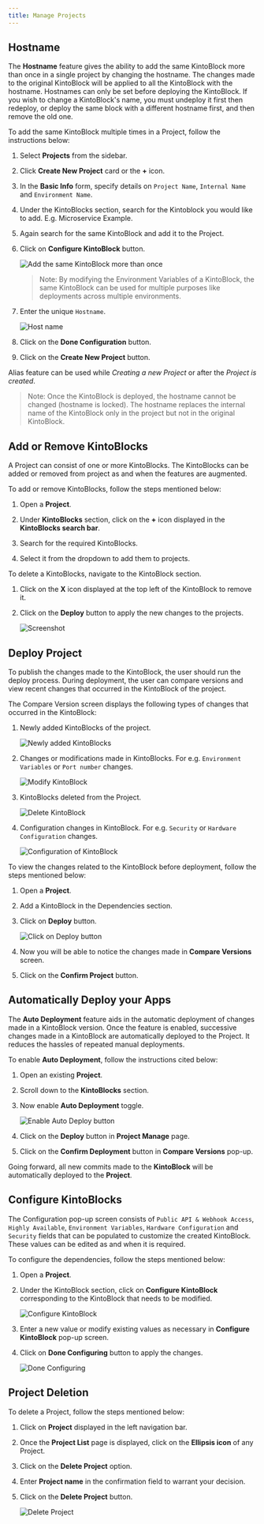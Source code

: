 ```yaml
---
title: Manage Projects
---
```


## Hostname

The **Hostname** feature gives the ability to add the same KintoBlock more than once in a single project by changing the hostname. The changes made to the original KintoBlock will be applied to all the KintoBlock with the hostname. Hostnames can only be set before deploying the KintoBlock. If you wish to change a KintoBlock's name, you must undeploy it first then redeploy, or deploy the same block with a different hostname first, and then remove the old one.

To add the same KintoBlock multiple times in a Project, follow the instructions below:

1. Select **Projects** from the sidebar.

2. Click **Create New Project** card or the **+** icon.

3. In the **Basic Info** form, specify details on `Project Name`, `Internal Name` and `Environment Name`.

4. Under the KintoBlocks section, search for the Kintoblock you would like to add. E.g. Microservice Example.

5. Again search for the same KintoBlock and add it to the Project.

6. Click on **Configure KintoBlock** button.
   
   ![Add the same KintoBlock more than once](/docs/assets/add-same-kb.png)
   
   >Note: By modifying the Environment Variables of a KintoBlock, the same KintoBlock can be used for multiple purposes like deployments across multiple environments.
   
7. Enter the unique `Hostname`.

   ![Host name](/docs/assets/host-name.png)
   
8. Click on the **Done Configuration** button.

9. Click on the **Create New Project** button.

Alias feature can be used while _Creating a new Project_ or after the _Project is created_.

> Note: Once the KintoBlock is deployed, the hostname cannot be changed (hostname is locked). The hostname replaces the internal name of the KintoBlock only in the project but not in the original KintoBlock. 

## Add or Remove KintoBlocks

A Project can consist of one or more KintoBlocks. The KintoBlocks can be added or removed from project as and when the features are augmented. 

To add or remove KintoBlocks, follow the steps mentioned below:

1. Open a **Project**.

2. Under **KintoBlocks** section, click on the **+** icon displayed in the **KintoBlocks search bar**.

3. Search for the required KintoBlocks.

4. Select it from the dropdown to add them to projects.


To delete a KintoBlocks, navigate to the KintoBlock section.

1. Click on the **X** icon displayed at the top left of the KintoBlock to remove it.

2. Click on the **Deploy** button to apply the new changes to the projects.

   ![Screenshot](/docs/assets/delete-kb-deployments.png)
   
## Deploy Project

To publish the changes made to the KintoBlock, the user should run the deploy process. During deployment, the user can compare versions and view recent changes that occurred in the KintoBlock of the project.

The Compare Version screen displays the following types of changes that occurred in the KintoBlock:

1. Newly added KintoBlocks of the project.
   
   ![Newly added KintoBlocks](/docs/assets/add-kintoblock.png)
  
2. Changes or modifications made in KintoBlocks. For e.g. `Environment Variables` or `Port number` changes.
   
   ![Modify KintoBlock](/docs/assets/modify-kintoblock.png)
   
3. KintoBlocks deleted from the Project.
   
   ![Delete KintoBlock](/docs/assets/delete-kintoblock.png)
   
4. Configuration changes in KintoBlock. For e.g. `Security` or `Hardware Configuration` changes.
   
   ![Configuration of KintoBlock](/docs/assets/configuration-kintoblock.png)
   
To view the changes related to the KintoBlock before deployment, follow the steps mentioned below:

1. Open a **Project**.

2. Add a KintoBlock in the Dependencies section.

3. Click on **Deploy** button.

   ![Click on Deploy button](/docs/assets/deploy-button.png)
 
4. Now you will be able to notice the changes made in **Compare Versions** screen.

5. Click on the **Confirm Project** button.
 
## Automatically Deploy your Apps

The **Auto Deployment** feature aids in the automatic deployment of changes made in a KintoBlock version. Once the feature is enabled, successive changes made in a KintoBlock are automatically deployed to the Project. It reduces the hassles of repeated manual deployments.

To enable **Auto Deployment**, follow the instructions cited below:

1. Open an existing **Project**.

2. Scroll down to the **KintoBlocks** section.

3. Now enable **Auto Deployment** toggle.

    ![Enable Auto Deploy button](/docs/assets/enable-auto-deploy-button.png)

4. Click on the **Deploy** button in **Project Manage** page.

5. Click on the **Confirm Deployment** button in **Compare Versions** pop-up.

Going forward, all new commits made to the **KintoBlock** will be automatically deployed to the **Project**.

## Configure KintoBlocks

The Configuration pop-up screen consists of `Public API & Webhook Access`, `Highly Available`, `Environment Variables`, `Hardware Configuration` and `Security` fields that can be populated to customize the created KintoBlock. These values can be edited as and when it is required.

To configure the dependencies, follow the steps mentioned below:

1. Open a **Project**.

2. Under the KintoBlock section, click on **Configure KintoBlock** corresponding to the KintoBlock that needs to be modified.

   ![Configure KintoBlock](/docs/assets/configure-kintoblock.png)

3. Enter a new value or modify existing values as necessary in **Configure KintoBlock** pop-up screen.

4. Click on **Done Configuring** button to apply the changes.

   ![Done Configuring](/docs/assets/done-configuring.png)


## Project Deletion

To delete a Project, follow the steps mentioned below:

1. Click on **Project** displayed in the left navigation bar.

2. Once the **Project List** page is displayed, click on the **Ellipsis icon** of any Project.

3. Click on the **Delete Project** option.

4. Enter **Project name** in the confirmation field to warrant your decision.

5. Click on the **Delete Project** button.

    ![Delete Project](/docs/assets/delete-projects.png)
